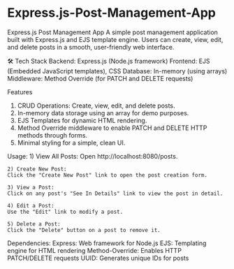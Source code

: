 # Express.js-Post-Management-App
 Express.js Post Management App A simple post management application built with Express.js and EJS template engine. Users can create, view, edit, and delete posts in a smooth, user-friendly web interface.

🛠️ Tech Stack
    Backend: Express.js (Node.js framework)
    Frontend: EJS (Embedded JavaScript templates), CSS
    Database: In-memory (using arrays)
    Middleware: Method Override (for PATCH and DELETE requests)

Features
   1) CRUD Operations:
         Create, view, edit, and delete posts.
   2) In-memory data storage using an array for demo purposes.
   3) EJS Templates for dynamic HTML rendering.
   4) Method Override middleware to enable PATCH and DELETE HTTP methods through forms.
   5) Minimal styling for a simple, clean UI.

Usage:
    1) View All Posts:
    Open http://localhost:8080/posts.

    2) Create New Post:
    Click the "Create New Post" link to open the post creation form.

    3) View a Post:
    Click on any post's "See In Details" link to view the post in detail.

    4) Edit a Post:
    Use the "Edit" link to modify a post.

    5) Delete a Post:
    Click the "Delete" button on a post to remove it.

Dependencies:
    Express: Web framework for Node.js
    EJS: Templating engine for HTML rendering
    Method-Override: Enables HTTP PATCH/DELETE requests
    UUID: Generates unique IDs for posts
